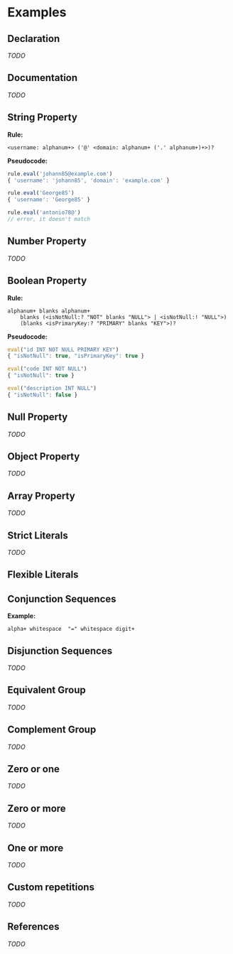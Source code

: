 # Examples

## Declaration

*TODO*

## Documentation

*TODO*

## String Property

**Rule:**

```
<username: alphanum+> ('@' <domain: alphanum+ ('.' alphanum+)+>)?
```

**Pseudocode:**

```javascript
rule.eval('johann85@example.com')
{ 'username': 'johann85', 'domain': 'example.com' }

rule.eval('George85') 
{ 'username': 'George85' }

rule.eval('antonio78@') 
// error, it doesn't match
```

## Number Property

*TODO*

## Boolean Property

**Rule:**

```
alphanum+ blanks alphanum+
	blanks (<isNotNull:? "NOT" blanks "NULL"> | <isNotNull:! "NULL">)
	(blanks <isPrimaryKey:? "PRIMARY" blanks "KEY">)?
```

**Pseudocode:**

```javascript
eval("id INT NOT NULL PRIMARY KEY")
{ "isNotNull": true, "isPrimaryKey": true }

eval("code INT NOT NULL")
{ "isNotNull": true }

eval("description INT NULL")
{ "isNotNull": false }
```

## Null Property

*TODO*

## Object Property

*TODO*

## Array Property

*TODO*

## Strict Literals

*TODO*

## Flexible Literals

## Conjunction Sequences

**Example:**

```
alpha+ whitespace  "=" whitespace digit+
```

## Disjunction Sequences

*TODO*

## Equivalent Group

*TODO*

## Complement Group

*TODO*

## Zero or one

*TODO*

## Zero or more

*TODO*

## One or more

*TODO*

## Custom repetitions

*TODO*

## References

*TODO*
